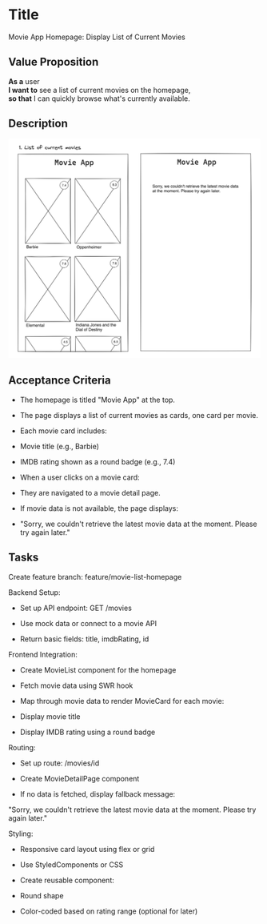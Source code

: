 # Title

Movie App Homepage: Display List of Current Movies

## Value Proposition

**As a** user <br>
**I want to** see a list of current movies on the homepage, <br>
**so that** I can quickly browse what's currently available.<br>

## Description

![wireframe](./assets/scribble-movie-list.png)

## Acceptance Criteria

- The homepage is titled "Movie App" at the top.

- The page displays a list of current movies as cards, one card per movie.

- Each movie card includes:

- Movie title (e.g., Barbie)

- IMDB rating shown as a round badge (e.g., 7.4)

- When a user clicks on a movie card:

- They are navigated to a movie detail page.

- If movie data is not available, the page displays:

- "Sorry, we couldn't retrieve the latest movie data at the moment. Please try again later."

## Tasks

Create feature branch:
feature/movie-list-homepage

Backend Setup:

- Set up API endpoint: GET /movies

- Use mock data or connect to a movie API

- Return basic fields: title, imdbRating, id

Frontend Integration:

- Create MovieList component for the homepage

- Fetch movie data using SWR hook

- Map through movie data to render MovieCard for each movie:

- Display movie title

- Display IMDB rating using a round badge

Routing:

- Set up route: /movies/id

- Create MovieDetailPage component

- If no data is fetched, display fallback message:

"Sorry, we couldn't retrieve the latest movie data at the moment. Please try again later."

Styling:

- Responsive card layout using flex or grid

- Use StyledComponents or CSS

- Create reusable <Badge/> component:

- Round shape

- Color-coded based on rating range (optional for later)
